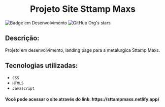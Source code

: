 <h1 align="center"> Projeto Site Sttamp Maxs </h1>

![Badge em Desenvolvimento](http://img.shields.io/static/v1?label=STATUS&message=EM%20DESENVOLVIMENTO&color=GREEN&style=for-the-badge)
![GitHub Org's stars](https://img.shields.io/github/stars/Glrmfranco?style=social)

<h2>Descrição:</h2>
<p>Projeto em desenvolvimento, landing page para a metalurgica Sttamp Maxs.
  
  ## Tecnologias utilizadas:

- ``CSS``
- ``HTML5``
- ``Javascript``
  
 <h4>Você pode acessar o site através do link: https://sttampmaxs.netlify.app/
  
  


